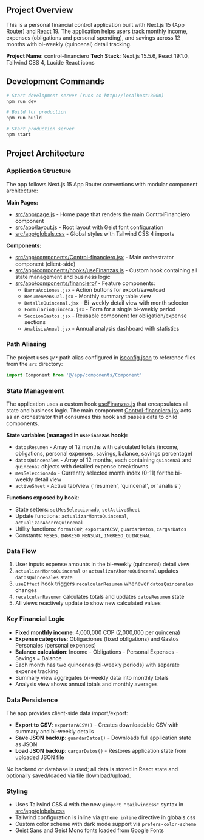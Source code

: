 

## Project Overview

This is a personal financial control application built with Next.js 15 (App Router) and React 19. The application helps users track monthly income, expenses (obligations and personal spending), and savings across 12 months with bi-weekly (quincenal) detail tracking.

**Project Name**: control-financiero
**Tech Stack**: Next.js 15.5.6, React 19.1.0, Tailwind CSS 4, Lucide React icons

## Development Commands

```bash
# Start development server (runs on http://localhost:3000)
npm run dev

# Build for production
npm run build

# Start production server
npm start
```

## Project Architecture

### Application Structure

The app follows Next.js 15 App Router conventions with modular component architecture:

**Main Pages:**
- [src/app/page.js](src/app/page.js) - Home page that renders the main ControlFinanciero component
- [src/app/layout.js](src/app/layout.js) - Root layout with Geist font configuration
- [src/app/globals.css](src/app/globals.css) - Global styles with Tailwind CSS 4 imports

**Components:**
- [src/app/components/Control-financiero.jsx](src/app/components/Control-financiero.jsx) - Main orchestrator component (client-side)
- [src/app/components/hooks/useFinanzas.js](src/app/components/hooks/useFinanzas.js) - Custom hook containing all state management and business logic
- [src/app/components/financiero/](src/app/components/financiero/) - Feature components:
  - `BarraAcciones.jsx` - Action buttons for export/save/load
  - `ResumenMensual.jsx` - Monthly summary table view
  - `DetalleQuincenal.jsx` - Bi-weekly detail view with month selector
  - `FormularioQuincena.jsx` - Form for a single bi-weekly period
  - `SeccionGastos.jsx` - Reusable component for obligation/expense sections
  - `AnalisisAnual.jsx` - Annual analysis dashboard with statistics

### Path Aliasing

The project uses `@/*` path alias configured in [jsconfig.json](jsconfig.json) to reference files from the `src` directory:

```javascript
import Component from '@/app/components/Component'
```

### State Management

The application uses a custom hook [useFinanzas.js](src/app/components/hooks/useFinanzas.js) that encapsulates all state and business logic. The main component [Control-financiero.jsx](src/app/components/Control-financiero.jsx) acts as an orchestrator that consumes this hook and passes data to child components.

**State variables (managed in `useFinanzas` hook):**
- `datosResumen` - Array of 12 months with calculated totals (income, obligations, personal expenses, savings, balance, savings percentage)
- `datosQuincenales` - Array of 12 months, each containing `quincena1` and `quincena2` objects with detailed expense breakdowns
- `mesSeleccionado` - Currently selected month index (0-11) for the bi-weekly detail view
- `activeSheet` - Active tab/view ('resumen', 'quincenal', or 'analisis')

**Functions exposed by hook:**
- State setters: `setMesSeleccionado`, `setActiveSheet`
- Update functions: `actualizarMontoQuincenal`, `actualizarAhorroQuincenal`
- Utility functions: `formatCOP`, `exportarACSV`, `guardarDatos`, `cargarDatos`
- Constants: `MESES`, `INGRESO_MENSUAL`, `INGRESO_QUINCENAL`

### Data Flow

1. User inputs expense amounts in the bi-weekly (quincenal) detail view
2. `actualizarMontoQuincenal` or `actualizarAhorroQuincenal` updates `datosQuincenales` state
3. `useEffect` hook triggers `recalcularResumen` whenever `datosQuincenales` changes
4. `recalcularResumen` calculates totals and updates `datosResumen` state
5. All views reactively update to show new calculated values

### Key Financial Logic

- **Fixed monthly income**: 4,000,000 COP (2,000,000 per quincena)
- **Expense categories**: Obligaciones (fixed obligations) and Gastos Personales (personal expenses)
- **Balance calculation**: Income - Obligations - Personal Expenses - Savings = Balance
- Each month has two quincenas (bi-weekly periods) with separate expense tracking
- Summary view aggregates bi-weekly data into monthly totals
- Analysis view shows annual totals and monthly averages

### Data Persistence

The app provides client-side data import/export:

- **Export to CSV**: `exportarACSV()` - Creates downloadable CSV with summary and bi-weekly details
- **Save JSON backup**: `guardarDatos()` - Downloads full application state as JSON
- **Load JSON backup**: `cargarDatos()` - Restores application state from uploaded JSON file

No backend or database is used; all data is stored in React state and optionally saved/loaded via file download/upload.

### Styling

- Uses Tailwind CSS 4 with the new `@import "tailwindcss"` syntax in [src/app/globals.css](src/app/globals.css)
- Tailwind configuration is inline via `@theme inline` directive in globals.css
- Custom color scheme with dark mode support via `prefers-color-scheme`
- Geist Sans and Geist Mono fonts loaded from Google Fonts
